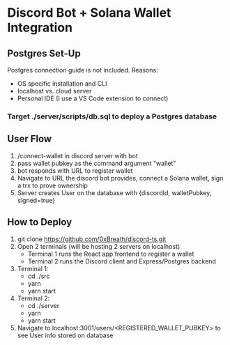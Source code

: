 # Discord Bot + Solana Wallet Integration

## Postgres Set-Up
Postgres connection guide is not included. 
Reasons:
   * OS specific installation and CLI 
   * localhost vs. cloud server
   * Personal IDE (I use a VS Code extension to connect)
### Target ./server/scripts/db.sql to deploy a Postgres database

## User Flow
1) /connect-wallet in discord server with bot
2) pass wallet pubkey as the command argument "wallet"
3) bot responds with URL to register wallet
4) Navigate to URL the discord bot provides, connect a Solana wallet, sign a trx to prove ownership
5) Server creates User on the database with {discordId, walletPubkey, signed=true} 

## How to Deploy
1) git clone https://github.com/0xBreath/discord-ts.git
3) Open 2 terminals (will be hosting 2 servers on localhost)
    * Terminal 1 runs the React app frontend to register a wallet
    * Terminal 2 runs the Discord client and Express/Postgres backend
4) Terminal 1: 
   * cd ./src
   * yarn
   * yarn start
5) Terminal 2: 
   * cd ./server
   * yarn
   * yarn start
6) Navigate to localhost:3001/users/<REGISTERED_WALLET_PUBKEY> to see User info stored on database 





